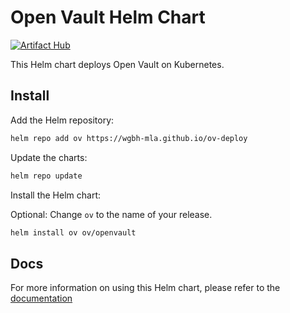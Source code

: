 # Open Vault Helm Chart
[![Artifact Hub](https://img.shields.io/endpoint?url=https://artifacthub.io/badge/repository/openvault)](https://artifacthub.io/packages/search?repo=openvault)

This Helm chart deploys Open Vault on Kubernetes.

## Install
Add the Helm repository:
```sh
helm repo add ov https://wgbh-mla.github.io/ov-deploy
```

Update the charts:

```sh
helm repo update
```

Install the Helm chart:

Optional: Change `ov` to the name of your release.

```sh
helm install ov ov/openvault
```

## Docs
For more information on using this Helm chart, please refer to the [documentation](https://wgbh-mla.github.io/ov-deploy/latest/)
